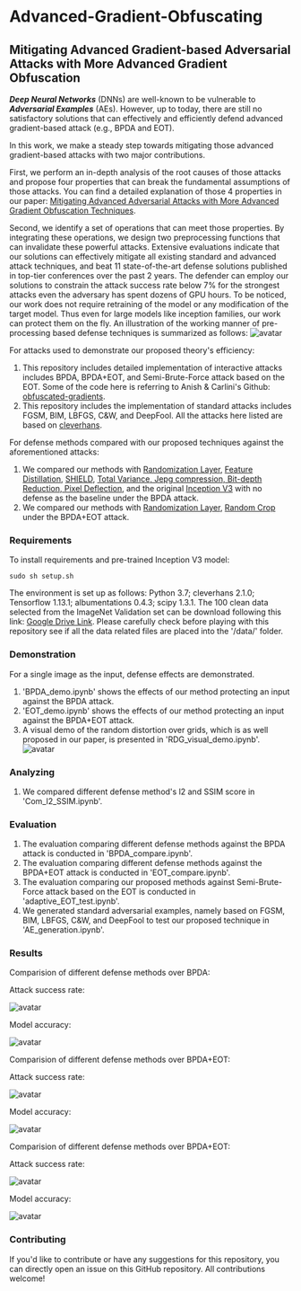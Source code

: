 # Advanced-Gradient-Obfuscating

## Mitigating Advanced Gradient-based Adversarial Attacks with More Advanced Gradient Obfuscation

***Deep Neural Networks*** (DNNs) are well-known to be vulnerable to ***Adversarial Examples*** (AEs). 
However, up to today, there are still no satisfactory solutions that can effectively and efficiently defend advanced gradient-based attack (e.g., BPDA and EOT). 

In this work, we make a steady step towards mitigating those advanced gradient-based attacks with two major contributions. 

First, we perform an in-depth analysis of the root causes of those attacks and propose four properties that can break the fundamental assumptions of those attacks.
You can find a detailed explanation of those 4 properties in our paper: [Mitigating Advanced Adversarial Attacks with More Advanced Gradient Obfuscation Techniques](https://arxiv.org/abs/2005.13712).

Second, we identify a set of operations that can meet those properties. 
By integrating these operations, we design two preprocessing functions that can invalidate these powerful attacks. 
Extensive evaluations indicate that our solutions can effectively mitigate all existing standard and advanced attack techniques, 
and beat 11 state-of-the-art defense solutions published in top-tier conferences over the past 2 years. 
The defender can employ our solutions to constrain the attack success rate below 7\% for the strongest attacks even the adversary has spent dozens of GPU hours. 
To be noticed, our work does not require retraining of the model or any modification of the target model. 
Thus even for large models like inception families, our work can protect them on the fly.
An illustration of the working manner of pre-processing based defense techniques is summarized as follows:
![avatar](./images/structure1.png)


For attacks used to demonstrate our proposed theory's efficiency:
1. This repository includes detailed implementation of interactive attacks includes BPDA, BPDA+EOT, and Semi-Brute-Force attack based on the EOT. Some of the code here is referring to Anish & Carlini's Github: [obfuscated-gradients](https://github.com/anishathalye/obfuscated-gradients). 
2. This repository includes the implementation of standard attacks includes FGSM, BIM, LBFGS, C&W, and DeepFool. 
All the attacks here listed are based on [cleverhans](https://github.com/carlini/cleverhans).


For defense methods compared with our proposed techniques against the aforementioned attacks:
1. We compared our methods with [Randomization Layer](https://openreview.net/forum?id=Sk9yuql0Z), [Feature Distillation](https://ieeexplore.ieee.org/stamp/stamp.jsp?tp=&arnumber=8953640), [SHIELD](https://dl.acm.org/doi/pdf/10.1145/3219819.3219910), [Total Variance, Jepg compression, Bit-depth Reduction, Pixel Deflection](https://openreview.net/forum?id=SyJ7ClWCb), and the original [Inception V3](https://www.cv-foundation.org/openaccess/content_cvpr_2016/papers/Szegedy_Rethinking_the_Inception_CVPR_2016_paper.pdf) with no defense as the baseline under the BPDA attack.
2. We compared our methods with [Randomization Layer](https://openreview.net/forum?id=Sk9yuql0Z), [Random Crop](https://openreview.net/forum?id=SyJ7ClWCb) under the BPDA+EOT attack.

### Requirements
To install requirements and pre-trained Inception V3 model:
```setup
sudo sh setup.sh
```
The environment is set up as follows: Python 3.7; cleverhans 2.1.0; Tensorflow 1.13.1; albumentations 0.4.3; scipy 1.3.1.
The 100 clean data selected from the ImageNet Validation set can be download following this link: [Google Drive Link](https://drive.google.com/open?id=1XiuKXBRW-uw4qoYCa30ymbpIM7wBfxmy).
Please carefully check before playing with this repository see if all the data related files are placed into the '/data/' folder.

### Demonstration
For a single image as the input, defense effects are demonstrated.
1. 'BPDA_demo.ipynb' shows the effects of our method protecting an input against the BPDA attack.
2. 'EOT_demo.ipynb' shows the effects of our method protecting an input against the BPDA+EOT attack.
3. A visual demo of the random distortion over grids, which is as well proposed in our paper, is presented in 'RDG_visual_demo.ipynb'.
![avatar](./images/GD%20Procedure.png)
### Analyzing
1. We compared different defense method's l2 and SSIM score in 'Com_l2_SSIM.ipynb'.

### Evaluation
1. The evaluation comparing different defense methods against the BPDA attack is conducted in 'BPDA_compare.ipynb'.
2. The evaluation comparing different defense methods against the BPDA+EOT attack is conducted in 'EOT_compare.ipynb'.
3. The evaluation comparing our proposed methods against Semi-Brute-Force attack based on the EOT is conducted in 'adaptive_EOT_test.ipynb'.
4. We generated standard adversarial examples, namely based on FGSM, BIM, LBFGS, C&W, and DeepFool to test our proposed technique in 'AE_generation.ipynb'.

### Results

Comparision of different defense methods over BPDA:

Attack success rate:

![avatar](./images/BPDA_AtkSucc.png)

Model accuracy:

![avatar](./images/BPDA_ModelAcc.png)

Comparision of different defense methods over BPDA+EOT:

Attack success rate:

![avatar](./images/EOT_AtkSucc.png)

Model accuracy:

![avatar](./images/EOT_ModelAcc.png)

Comparision of different defense methods over BPDA+EOT:

Attack success rate:

![avatar](./images/EOT_new_AtkSucc.png)

Model accuracy:

![avatar](./images/EOT_new_ModelAcc.png)

### Contributing
If you'd like to contribute or have any suggestions for this repository, you can directly open an issue on this GitHub repository.
All contributions welcome! 
